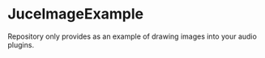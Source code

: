 # JuceImageExample
Repository only provides as an example of drawing images into your audio plugins.
